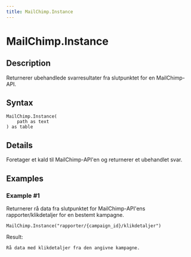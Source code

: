 ```yaml
---
title: MailChimp.Instance
---
```


# MailChimp.Instance


## Description

Returnerer ubehandlede svarresultater fra slutpunktet for en MailChimp-API.


## Syntax

```powerquery
MailChimp.Instance(
    path as text
) as table
```


## Details

Foretager et kald til MailChimp-API'en og returnerer et ubehandlet svar.


## Examples

### Example #1 
Returnerer rå data fra slutpunktet for MailChimp-API&#39;ens rapporter/klikdetaljer for en bestemt kampagne.
```powerquery
MailChimp.Instance("rapporter/{campaign_id}/klikdetaljer")
```

Result: 
```powerquery
Rå data med klikdetaljer fra den angivne kampagne.
```



